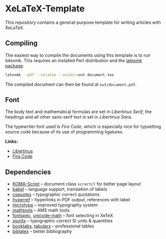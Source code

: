 # XeLaTeX-Template

This repository contains a general-purpose template for writing articles
with XeLaTeX.

## Compiling

The easiest way to compile the documents using this template is to run
_latexmk_. This requires an installed Perl distribution and the
[latexmk package](https://www.ctan.org/pkg/latexmk).

```bash
latexmk --pdf --xelatex --outdir=out document.tex
```

The compiled document can then be found at `out/document.pdf`.

## Font

The body text and mathematical formulas are set in _Libertinus Serif_,
the headings and all other sans-serif text is set in _Libertinus Sans_.

The typewriter font used is _Fira Code_, which is especially nice for
typsetting source code because of its use of programming ligatures.

**Links:**

- [Libertinus](https://github.com/alif-type/libertinus)
- [Fira Code](https://github.com/tonsky/FiraCode)

## Dependencies

- [KOMA-Script](https://www.ctan.org/pkg/koma-script) –
  document class `scrartcl` for better page layout
- [babel](https://www.ctan.org/pkg/babel) –
  language support, translation of labels
- [csquotes](https://www.ctan.org/pkg/csquotes) –
  typographic correct quotations
- [hyperref](https://www.ctan.org/pkg/hyperref) –
  hyperlinks in PDF output, references with label
- [microtype](https://www.ctan.org/pkg/microtype) –
  improved typography system
- [mathtools](https://www.ctan.org/pkg/mathtools) –
  AMS math tools
- [fontspec](https://www.ctan.org/pkg/fontspec),
  [unicode-math](https://www.ctan.org/pkg/unicode-math) –
  font selecting in XeTeX
- [siunitx](https://www.ctan.org/pkg/siunitx) –
  typographic correct SI units & quantities
- [booktabs](https://www.ctan.org/pkg/booktabs),
  [tabularx](https://www.ctan.org/pkg/tabularx) –
  professional tables
- [biblatex](https://www.ctan.org/pkg/biblatex) –
  better bibliography
